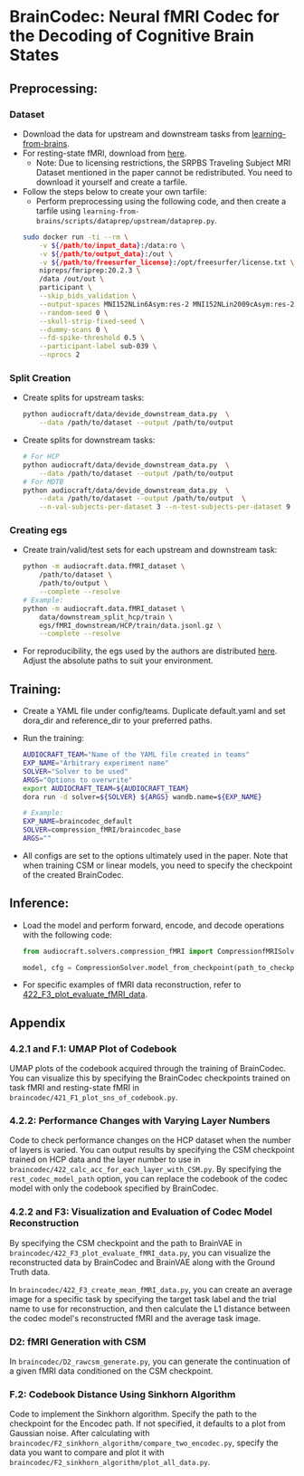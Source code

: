 # BrainCodec: Neural fMRI Codec for the Decoding of Cognitive Brain States

## Preprocessing:

### Dataset
* Download the data for upstream and downstream tasks from [learning-from-brains](https://github.com/athms/learning-from-brains).
* For resting-state fMRI, download from [here](https://drive.google.com/drive/folders/1RYetEquBbOsWz5P3Z5i0levYhIev3a92?usp=sharing).
  * Note: Due to licensing restrictions, the SRPBS Traveling Subject MRI Dataset mentioned in the paper cannot be redistributed. You need to download it yourself and create a tarfile.
* Follow the steps below to create your own tarfile:
  * Perform preprocessing using the following code, and then create a tarfile using `learning-from-brains/scripts/dataprep/upstream/dataprep.py`.
  ```bash
  sudo docker run -ti --rm \
      -v ${/path/to/input_data}:/data:ro \
      -v ${/path/to/output_data}:/out \
      -v ${/path/to/freesurfer_license}:/opt/freesurfer/license.txt \
      nipreps/fmriprep:20.2.3 \
      /data /out/out \
      participant \
      --skip_bids_validation \
      --output-spaces MNI152NLin6Asym:res-2 MNI152NLin2009cAsym:res-2 fsaverage:den-10k T1w func \
      --random-seed 0 \
      --skull-strip-fixed-seed \
      --dummy-scans 0 \
      --fd-spike-threshold 0.5 \
      --participant-label sub-039 \
      --nprocs 2
  ```

### Split Creation
* Create splits for upstream tasks:
  ```bash
  python audiocraft/data/devide_downstream_data.py  \
      --data /path/to/dataset --output /path/to/output
  ```

* Create splits for downstream tasks:
  ```bash
  # For HCP
  python audiocraft/data/devide_downstream_data.py  \
      --data /path/to/dataset --output /path/to/output
  # For MDTB
  python audiocraft/data/devide_downstream_data.py  \
      --data /path/to/dataset --output /path/to/output  \
      --n-val-subjects-per-dataset 3 --n-test-subjects-per-dataset 9 --label_name task_label.pyd
  ```

### Creating egs
* Create train/valid/test sets for each upstream and downstream task:
  ```bash
  python -m audiocraft.data.fMRI_dataset \
      /path/to/dataset \
      /path/to/output \
      --complete --resolve
  # Example:
  python -m audiocraft.data.fMRI_dataset \
      data/downstream_split_hcp/train \
      egs/fMRI_downstream/HCP/train/data.jsonl.gz \
      --complete --resolve
  ```

* For reproducibility, the egs used by the authors are distributed [here](https://drive.google.com/drive/folders/1nDGPngv7atDb-ZQKfsPwWLQHtNVKPCrr?usp=sharing). Adjust the absolute paths to suit your environment.

## Training:
* Create a YAML file under config/teams. Duplicate default.yaml and set dora_dir and reference_dir to your preferred paths.
* Run the training:
  ```bash
  AUDIOCRAFT_TEAM="Name of the YAML file created in teams"
  EXP_NAME="Arbitrary experiment name"
  SOLVER="Solver to be used"
  ARGS="Options to overwrite"
  export AUDIOCRAFT_TEAM=${AUDIOCRAFT_TEAM}
  dora run -d solver=${SOLVER} ${ARGS} wandb.name=${EXP_NAME}

  # Example:
  EXP_NAME=braincodec_default
  SOLVER=compression_fMRI/braincodec_base
  ARGS=""
  ```

* All configs are set to the options ultimately used in the paper. Note that when training CSM or linear models, you need to specify the checkpoint of the created BrainCodec.

## Inference:
* Load the model and perform forward, encode, and decode operations with the following code:
  ```python
  from audiocraft.solvers.compression_fMRI import CompressionfMRISolver

  model, cfg = CompressionSolver.model_from_checkpoint(path_to_checkpoint, need_cfg=True)
  ```

* For specific examples of fMRI data reconstruction, refer to [422_F3_plot_evaluate_fMRI_data](../braincodec/422_F3_plot_evaluate_fMRI_data.py).

## Appendix
### 4.2.1 and F.1: UMAP Plot of Codebook
UMAP plots of the codebook acquired through the training of BrainCodec. You can visualize this by specifying the BrainCodec checkpoints trained on task fMRI and resting-state fMRI in `braincodec/421_F1_plot_sns_of_codebook.py`.

### 4.2.2: Performance Changes with Varying Layer Numbers
Code to check performance changes on the HCP dataset when the number of layers is varied. You can output results by specifying the CSM checkpoint trained on HCP data and the layer number to use in `braincodec/422_calc_acc_for_each_layer_with_CSM.py`. By specifying the `rest_codec_model_path` option, you can replace the codebook of the codec model with only the codebook specified by BrainCodec.

### 4.2.2 and F3: Visualization and Evaluation of Codec Model Reconstruction
By specifying the CSM checkpoint and the path to BrainVAE in `braincodec/422_F3_plot_evaluate_fMRI_data.py`, you can visualize the reconstructed data by BrainCodec and BrainVAE along with the Ground Truth data.

In `braincodec/422_F3_create_mean_fMRI_data.py`, you can create an average image for a specific task by specifying the target task label and the trial name to use for reconstruction, and then calculate the L1 distance between the codec model's reconstructed fMRI and the average task image.

### D2: fMRI Generation with CSM
In `braincodec/D2_rawcsm_generate.py`, you can generate the continuation of a given fMRI data conditioned on the CSM checkpoint.

### F.2: Codebook Distance Using Sinkhorn Algorithm
Code to implement the Sinkhorn algorithm. Specify the path to the checkpoint for the Encodec path. If not specified, it defaults to a plot from Gaussian noise. After calculating with `braincodec/F2_sinkhorn_algorithm/compare_two_encodec.py`, specify the data you want to compare and plot it with `braincodec/F2_sinkhorn_algorithm/plot_all_data.py`.
